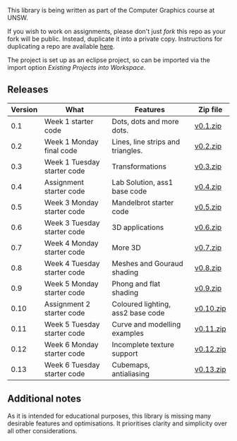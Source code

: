 This library is being written as part of the Computer Graphics course at UNSW.

If you wish to work on assignments, please don't just *fork* this repo as your fork will be public. Instead, duplicate it into a private copy. Instructions for duplicating a repo are available [here](https://help.github.com/en/articles/duplicating-a-repository).

The project is set up as an eclipse project, so can be imported via the import option *Existing Projects into Workspace*.

## Releases

| Version | What                        | Features                           | Zip file |
| ------- | --------------------------- | ---------------------------------- |--------- |
| 0.1     | Week 1 starter code         | Dots, dots and more dots.          | [v0.1.zip](https://github.com/robeverest/UNSWgraph/archive/v0.1.zip)   |
| 0.2     | Week 1 Monday final code    | Lines, line strips and triangles.  | [v0.2.zip](https://github.com/robeverest/UNSWgraph/archive/v0.2.zip)   |
| 0.3     | Week 1 Tuesday starter code | Transformations                    | [v0.3.zip](https://github.com/robeverest/UNSWgraph/archive/v0.3.zip)   |
| 0.4     | Assignment starter code     | Lab Solution, ass1 base code       | [v0.4.zip](https://github.com/robeverest/UNSWgraph/archive/v0.4.zip)   |
| 0.5     | Week 3 Monday starter code  | Mandelbrot starter code            | [v0.5.zip](https://github.com/robeverest/UNSWgraph/archive/v0.5.zip)   |
| 0.6     | Week 3 Tuesday starter code | 3D applications                    | [v0.6.zip](https://github.com/robeverest/UNSWgraph/archive/v0.6.zip)   |
| 0.7     | Week 4 Monday starter code  | More 3D                            | [v0.7.zip](https://github.com/robeverest/UNSWgraph/archive/v0.7.zip)   |
| 0.8     | Week 4 Tuesday starter code | Meshes and Gouraud shading         | [v0.8.zip](https://github.com/robeverest/UNSWgraph/archive/v0.8.zip)   |
| 0.9     | Week 5 Monday starter code  | Phong and flat shading             | [v0.9.zip](https://github.com/robeverest/UNSWgraph/archive/v0.9.zip)   |
| 0.10    | Assignment 2 starter code   | Coloured lighting, ass2 base code  | [v0.10.zip](https://github.com/robeverest/UNSWgraph/archive/v0.10.zip) |
| 0.11    | Week 5 Tuesday starter code | Curve and modelling examples       | [v0.11.zip](https://github.com/robeverest/UNSWgraph/archive/v0.11.zip) |
| 0.12    | Week 6 Monday starter code  | Incomplete texture support         | [v0.12.zip](https://github.com/robeverest/UNSWgraph/archive/v0.12.zip) |
| 0.13    | Week 6 Tuesday starter code  | Cubemaps, antialiasing             | [v0.13.zip](https://github.com/robeverest/UNSWgraph/archive/v0.13.zip) |

## Additional notes

As it is intended for educational purposes, this library is missing many desirable features and optimisations. It prioritises clarity and simplicity over all other considerations.
